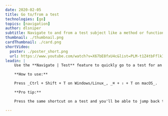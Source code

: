 ```yaml
---
date: 2020-02-05
title: Go to/from a test
technologies: [go]
topics: [navigation]
author: dlsniper
subtitle: Navigate to and from a test subject like a method or function 
thumbnail: ./thumbnail.png
cardThumbnail: ./card.png
shortVideo:
  poster: ./poster_short.png
  url: https://www.youtube.com/watch?v=X67bE8fxU4c&list=PLM-t1Z4tbFflkIOaap4P-BV30ZrZwrDld&index=16
leadin: |
    Use the **Navigate | Test** feature to quickly go to a test for an element.

    **How to use:**

    Press _Ctrl + Shift + T on Windows/Linux_, _⌘ + ⇧ + T on macOS_.

    **Pro tip:**

    Press the same shortcut on a test and you'll be able to jump back to the element that is the subject of the test.

---
```


